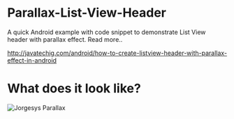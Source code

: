 # Parallax-List-View-Header
A quick Android example with code snippet to demonstrate List View header with parallax effect. Read more..

http://javatechig.com/android/how-to-create-listview-header-with-parallax-effect-in-android

# What does it look like?

![Jorgesys Parallax](https://i.stack.imgur.com/iEtWy.gif)
